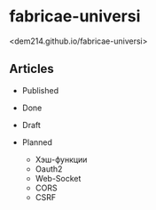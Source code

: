 # fabricae-universi

<dem214.github.io/fabricae-universi>

## Articles

- Published

- Done

- Draft

- Planned

    - Хэш-функции
    - Oauth2
    - Web-Socket
    - CORS
    - CSRF
    
